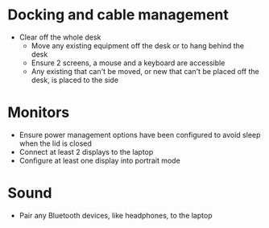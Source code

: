 # Docking and cable management
- Clear off the whole desk
  - Move any existing equipment off the desk or to hang behind the desk
  - Ensure 2 screens, a mouse and a keyboard are accessible
  - Any existing that can't be moved, or new that can't be placed off the desk, is placed to the side

# Monitors
- Ensure power management options have been configured to avoid sleep when the lid is closed
- Connect at least 2 displays to the laptop
- Configure at least one  display into portrait mode

# Sound
- Pair any Bluetooth devices, like headphones, to the laptop
